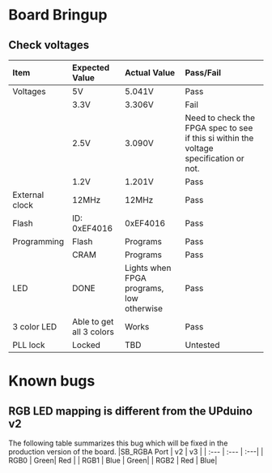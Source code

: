# Board Bringup

## Check voltages
| Item | Expected Value | Actual Value | Pass/Fail |
| :--- | :--- | :---  | :---  |
| Voltages | 5V | 5.041V | Pass |
|  | 3.3V | 3.306V | Fail |
|  | 2.5V | 3.090V | Need to check the FPGA spec to see if this si within the voltage specification or not. |
|  | 1.2V | 1.201V | Pass |
| External clock | 12MHz | 12MHz | Pass |
| Flash | ID: 0xEF4016 | 0xEF4016 | Pass |
| Programming | Flash | Programs | Pass |
|  | CRAM | Programs | Pass |
| LED | DONE | Lights when FPGA programs, low otherwise | Pass |
| 3 color LED | Able to get all 3 colors | Works | Pass |
| PLL lock | Locked | TBD | Untested |

# Known bugs

## RGB LED mapping is different from the UPduino v2
The following table summarizes this bug which will be fixed in the production version of the board.
|SB_RGBA Port | v2 | v3 |
| :--- | :--- | :---|
| RGB0 | Green| Red |
| RGB1 | Blue | Green|
| RGB2 | Red  | Blue|



